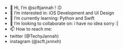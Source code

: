 - 👋 Hi, I’m @scftjannah ! :D
- 👀 I’m interested in: iOS Development and UI Design
- 🌱 I’m currently learning: Python and Swift 
- 💞️ I’m looking to collaborate on: i have no idea sorry :|
- 📫 How to reach me:
- twitter (@TechyJannah)
- instagram (@scft.jxnnxh)

<!---
scftjannah/scftjannah is a ✨ special ✨ repository because its `README.md` (this file) appears on your GitHub profile.
You can click the Preview link to take a look at your changes.
--->
